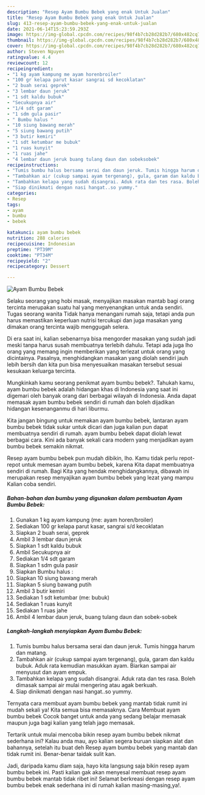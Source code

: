```yaml
---
description: "Resep Ayam Bumbu Bebek yang enak Untuk Jualan"
title: "Resep Ayam Bumbu Bebek yang enak Untuk Jualan"
slug: 413-resep-ayam-bumbu-bebek-yang-enak-untuk-jualan
date: 2021-06-14T15:23:59.293Z
image: https://img-global.cpcdn.com/recipes/98f4b7cb28d282b7/680x482cq70/ayam-bumbu-bebek-foto-resep-utama.jpg
thumbnail: https://img-global.cpcdn.com/recipes/98f4b7cb28d282b7/680x482cq70/ayam-bumbu-bebek-foto-resep-utama.jpg
cover: https://img-global.cpcdn.com/recipes/98f4b7cb28d282b7/680x482cq70/ayam-bumbu-bebek-foto-resep-utama.jpg
author: Steven Nguyen
ratingvalue: 4.4
reviewcount: 12
recipeingredient:
- "1 kg ayam kampung me ayam horenbroiler"
- "100 gr kelapa parut kasar sangrai sd kecoklatan"
- "2 buah serai geprek"
- "3 lembar daun jeruk"
- "1 sdt kaldu bubuk"
- "Secukupnya air"
- "1/4 sdt garam"
- "1 sdm gula pasir"
- " Bumbu halus "
- "10 siung bawang merah"
- "5 siung bawang putih"
- "3 butir kemiri"
- "1 sdt ketumbar me bubuk"
- "1 ruas kunyit"
- "1 ruas jahe"
- "4 lembar daun jeruk buang tulang daun dan sobeksobek"
recipeinstructions:
- "Tumis bumbu halus bersama serai dan daun jeruk. Tumis hingga harum dan matang."
- "Tambahkan air (cukup sampai ayam tergenang), gula, garam dan kaldu bubuk. Aduk rata kemudian masukkan ayam. Biarkan sampai air menyusut dan ayam empuk."
- "Tambahkan kelapa yang sudah disangrai. Aduk rata dan tes rasa. Boleh dimasak sampai air mulai mengering atau agak berkuah."
- "Siap dinikmati dengan nasi hangat..so yummy."
categories:
- Resep
tags:
- ayam
- bumbu
- bebek

katakunci: ayam bumbu bebek 
nutrition: 288 calories
recipecuisine: Indonesian
preptime: "PT39M"
cooktime: "PT34M"
recipeyield: "2"
recipecategory: Dessert

---
```



![Ayam Bumbu Bebek](https://img-global.cpcdn.com/recipes/98f4b7cb28d282b7/680x482cq70/ayam-bumbu-bebek-foto-resep-utama.jpg)

Selaku seorang yang hobi masak, menyajikan masakan mantab bagi orang tercinta merupakan suatu hal yang menyenangkan untuk anda sendiri. Tugas seorang  wanita Tidak hanya menangani rumah saja, tetapi anda pun harus memastikan keperluan nutrisi tercukupi dan juga masakan yang dimakan orang tercinta wajib menggugah selera.

Di era  saat ini, kalian sebenarnya bisa mengorder masakan yang sudah jadi meski tanpa harus susah membuatnya terlebih dahulu. Tetapi ada juga lho orang yang memang ingin memberikan yang terlezat untuk orang yang dicintainya. Pasalnya, menghidangkan masakan yang diolah sendiri jauh lebih bersih dan kita pun bisa menyesuaikan masakan tersebut sesuai kesukaan keluarga tercinta. 



Mungkinkah kamu seorang penikmat ayam bumbu bebek?. Tahukah kamu, ayam bumbu bebek adalah hidangan khas di Indonesia yang saat ini digemari oleh banyak orang dari berbagai wilayah di Indonesia. Anda dapat memasak ayam bumbu bebek sendiri di rumah dan boleh dijadikan hidangan kesenanganmu di hari liburmu.

Kita jangan bingung untuk memakan ayam bumbu bebek, lantaran ayam bumbu bebek tidak sukar untuk dicari dan juga kalian pun dapat membuatnya sendiri di rumah. ayam bumbu bebek dapat diolah lewat berbagai cara. Kini ada banyak sekali cara modern yang menjadikan ayam bumbu bebek semakin nikmat.

Resep ayam bumbu bebek pun mudah dibikin, lho. Kamu tidak perlu repot-repot untuk memesan ayam bumbu bebek, karena Kita dapat membuatnya sendiri di rumah. Bagi Kita yang hendak menghidangkannya, dibawah ini merupakan resep menyajikan ayam bumbu bebek yang lezat yang mampu Kalian coba sendiri.

<!--inarticleads1-->

##### Bahan-bahan dan bumbu yang digunakan dalam pembuatan Ayam Bumbu Bebek:

1. Gunakan 1 kg ayam kampung (me: ayam horen/broiler)
1. Sediakan 100 gr kelapa parut kasar, sangrai s/d kecoklatan
1. Siapkan 2 buah serai, geprek
1. Ambil 3 lembar daun jeruk
1. Siapkan 1 sdt kaldu bubuk
1. Ambil Secukupnya air
1. Sediakan 1/4 sdt garam
1. Siapkan 1 sdm gula pasir
1. Siapkan  Bumbu halus :
1. Siapkan 10 siung bawang merah
1. Siapkan 5 siung bawang putih
1. Ambil 3 butir kemiri
1. Sediakan 1 sdt ketumbar (me: bubuk)
1. Sediakan 1 ruas kunyit
1. Sediakan 1 ruas jahe
1. Ambil 4 lembar daun jeruk, buang tulang daun dan sobek-sobek




<!--inarticleads2-->

##### Langkah-langkah menyiapkan Ayam Bumbu Bebek:

1. Tumis bumbu halus bersama serai dan daun jeruk. Tumis hingga harum dan matang.
1. Tambahkan air (cukup sampai ayam tergenang), gula, garam dan kaldu bubuk. Aduk rata kemudian masukkan ayam. Biarkan sampai air menyusut dan ayam empuk.
1. Tambahkan kelapa yang sudah disangrai. Aduk rata dan tes rasa. Boleh dimasak sampai air mulai mengering atau agak berkuah.
1. Siap dinikmati dengan nasi hangat..so yummy.




Ternyata cara membuat ayam bumbu bebek yang mantab tidak rumit ini mudah sekali ya! Kita semua bisa memasaknya. Cara Membuat ayam bumbu bebek Cocok banget untuk anda yang sedang belajar memasak maupun juga bagi kalian yang telah jago memasak.

Tertarik untuk mulai mencoba bikin resep ayam bumbu bebek nikmat sederhana ini? Kalau anda mau, ayo kalian segera buruan siapkan alat dan bahannya, setelah itu buat deh Resep ayam bumbu bebek yang mantab dan tidak rumit ini. Benar-benar taidak sulit kan. 

Jadi, daripada kamu diam saja, hayo kita langsung saja bikin resep ayam bumbu bebek ini. Pasti kalian gak akan menyesal membuat resep ayam bumbu bebek mantab tidak ribet ini! Selamat berkreasi dengan resep ayam bumbu bebek enak sederhana ini di rumah kalian masing-masing,ya!.

